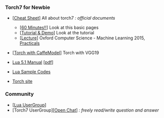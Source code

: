 
### Torch7 for Newbie


- [[Cheat Sheet](https://github.com/torch/torch7/wiki/Cheatsheet)] All about torch7 *: official documents*
  - [[60 Minutes!!](https://github.com/soumith/cvpr2015/blob/master/Deep%20Learning%20with%20Torch.ipynb)] Look at this basic pages
  - [[Tutorial & Demo](https://github.com/torch/torch7/wiki/Cheatsheet#tutorials-demos-by-category)] Look at the tutorial
  - [[Lecture](https://www.cs.ox.ac.uk/people/nando.defreitas/machinelearning/)] Oxford Computer Science - Machine Learning 2015, [Practicals](https://github.com/oxford-cs-ml-2015)

- [[Torch with CaffeModel](http://gromit2.blogspot.kr/2016/07/neural-style-install-torch7-loadcaffe.html)] Torch with VGG19 
- [Lua 5.1 Manual](http://www.lua.org/manual/5.1/manual.html#2.2) [[pdf](http://multispectral.kaist.ac.kr/ykchoi/LuaManual.pdf)]
- [Lua Sample Codes](http://lua-users.org/wiki/SampleCode)
- [Torch site](http://torch.ch/docs/five-simple-examples.html)

### Community
- [[Lua UserGroup](http://www.lua.org/community.html)]
- [Torch7 UserGroup][[Open Chat](https://gitter.im/torch/torch7)] *: freely read/write question and answer*
